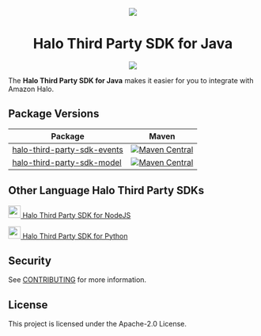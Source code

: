 <p align="center">
  <img src="https://play-lh.googleusercontent.com/yPeovJFdz6PQQlqLBoUSQ_Y48hZaTxpDse37aqV_6DiiQ83OhacJiThfZlEXDqJTqA=s180-rw">
  <br/>
  <h1 align="center">Halo Third Party SDK for Java</h1>
  <p align="center"><a href="https://github.com/amzn/halo-third-party-sdk-for-java/actions?query=workflow%3A%22build%22"><img src="https://github.com/amzn/halo-third-party-sdk-for-java/workflows/build/badge.svg?style=flat"></a></p>
</p>

The **Halo Third Party SDK for Java** makes it easier for you to integrate with Amazon Halo.

## Package Versions

| Package       | Maven         |
| ------------- | ------------- |
|[halo-third-party-sdk-events](https://github.com/amzn/halo-third-party-sdk-for-java/tree/2.x/halo-third-party-sdk-events)| [![Maven Central](https://img.shields.io/badge/maven--central-2.0.0-blue)](https://search.maven.org/artifact/software.amazon.halo/halo-third-party-sdk-events)
|[halo-third-party-sdk-model](https://github.com/amzn/halo-third-party-sdk-for-java/tree/2.x/halo-third-party-sdk-model)| [![Maven Central](https://img.shields.io/badge/maven--central-1.1.0-blue)](https://search.maven.org/artifact/software.amazon.halo/halo-third-party-sdk-model)



## Other Language Halo Third Party SDKs
<a href="https://github.com/amzn/halo-third-party-sdk-for-node-js"><img src="https://github.com/konpa/devicon/blob/master/icons/nodejs/nodejs-original.svg?sanitize=true" width="25px" /> Halo Third Party SDK for NodeJS</a>

<a href="https://github.com/amzn/halo-third-party-sdk-for-python"><img src="https://github.com/konpa/devicon/blob/master/icons/python/python-original.svg?sanitize=true" width="25px" /> Halo Third Party SDK for Python</a>

## Security

See [CONTRIBUTING](CONTRIBUTING.md#security-issue-notifications) for more information.

## License

This project is licensed under the Apache-2.0 License.